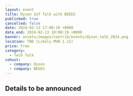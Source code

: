 ```yaml
---
layout: event
title: Dyson IoT Talk with BEEES
published: true
cancelled: false
date: 2024-02-13 17:00:19 +0000
date_end: 2024-02-13 18:00:19 +0000
banner: assets/images/contrib/events/dyson_talk_2024.png
location: TBD (Likely MVB 1.11)
price: Free
category:
  - Tech Talk
cohost:
  - company: Dyson
  - company: BEEES
---
```

## Details to be announced
